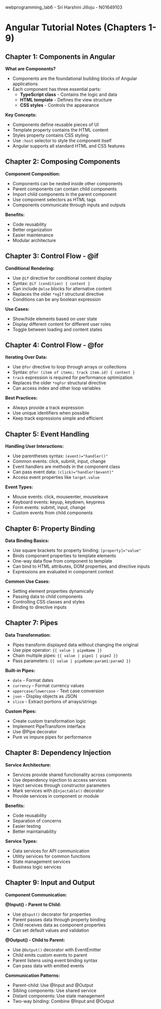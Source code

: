  webprogramming_lab6 - Sri Harshini Jilloju - N01649103

 # Angular Tutorial Notes (Chapters 1-9)

## Chapter 1: Components in Angular

**What are Components?**
- Components are the foundational building blocks of Angular applications
- Each component has three essential parts:
  - **TypeScript class** - Contains the logic and data
  - **HTML template** - Defines the view structure
  - **CSS styles** - Controls the appearance

**Key Concepts:**
- Components define reusable pieces of UI
- Template property contains the HTML content
- Styles property contains CSS styling
- Use `:host` selector to style the component itself
- Angular supports all standard HTML and CSS features

## Chapter 2: Composing Components

**Component Composition:**
- Components can be nested inside other components
- Parent components can contain child components
- Import child components in the parent component
- Use component selectors as HTML tags
- Components communicate through inputs and outputs

**Benefits:**
- Code reusability
- Better organization
- Easier maintenance
- Modular architecture

## Chapter 3: Control Flow - @if

**Conditional Rendering:**
- Use `@if` directive for conditional content display
- Syntax: `@if (condition) { content }`
- Can include `@else` blocks for alternative content
- Replaces the older `*ngIf` structural directive
- Conditions can be any boolean expression

**Use Cases:**
- Show/hide elements based on user state
- Display different content for different user roles
- Toggle between loading and content states

## Chapter 4: Control Flow - @for

**Iterating Over Data:**
- Use `@for` directive to loop through arrays or collections
- Syntax: `@for (item of items; track item.id) { content }`
- `track` expression is required for performance optimization
- Replaces the older `*ngFor` structural directive
- Can access index and other loop variables

**Best Practices:**
- Always provide a track expression
- Use unique identifiers when possible
- Keep track expressions simple and efficient

## Chapter 5: Event Handling

**Handling User Interactions:**
- Use parentheses syntax: `(event)="handler()"`
- Common events: click, submit, input, change
- Event handlers are methods in the component class
- Can pass event data: `(click)="handler($event)"`
- Access event properties like `target.value`

**Event Types:**
- Mouse events: click, mouseenter, mouseleave
- Keyboard events: keyup, keydown, keypress
- Form events: submit, input, change
- Custom events from child components

## Chapter 6: Property Binding

**Data Binding Basics:**
- Use square brackets for property binding: `[property]="value"`
- Binds component properties to template elements
- One-way data flow from component to template
- Can bind to HTML attributes, DOM properties, and directive inputs
- Expressions are evaluated in component context

**Common Use Cases:**
- Setting element properties dynamically
- Passing data to child components
- Controlling CSS classes and styles
- Binding to directive inputs

## Chapter 7: Pipes

**Data Transformation:**
- Pipes transform displayed data without changing the original
- Use pipe operator: `{{ value | pipeName }}`
- Chain multiple pipes: `{{ value | pipe1 | pipe2 }}`
- Pass parameters: `{{ value | pipeName:param1:param2 }}`

**Built-in Pipes:**
- `date` - Format dates
- `currency` - Format currency values
- `uppercase/lowercase` - Text case conversion
- `json` - Display objects as JSON
- `slice` - Extract portions of arrays/strings

**Custom Pipes:**
- Create custom transformation logic
- Implement PipeTransform interface
- Use @Pipe decorator
- Pure vs impure pipes for performance

## Chapter 8: Dependency Injection

**Service Architecture:**
- Services provide shared functionality across components
- Use dependency injection to access services
- Inject services through constructor parameters
- Mark services with `@Injectable()` decorator
- Provide services in component or module

**Benefits:**
- Code reusability
- Separation of concerns
- Easier testing
- Better maintainability

**Service Types:**
- Data services for API communication
- Utility services for common functions
- State management services
- Business logic services

## Chapter 9: Input and Output

**Component Communication:**

**@Input() - Parent to Child:**
- Use `@Input()` decorator for properties
- Parent passes data through property binding
- Child receives data as component properties
- Can set default values and validation

**@Output() - Child to Parent:**
- Use `@Output()` decorator with EventEmitter
- Child emits custom events to parent
- Parent listens using event binding syntax
- Can pass data with emitted events

**Communication Patterns:**
- Parent-child: Use @Input and @Output
- Sibling components: Use shared service
- Distant components: Use state management
- Two-way binding: Combine @Input and @Output




